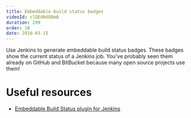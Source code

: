 ```yaml
---
title: Embeddable build status badges
videoId: clQEdNdOBm0
duration: 299
order: 10
date: 2016-03-15
---
```


Use Jenkins to generate embeddable build status badges. These badges show the current status of a Jenkins job. You've probably seen them already on GitHub and BitBucket because many open source projects use them!

# Useful resources
* <a href="https://wiki.jenkins-ci.org/display/JENKINS/Embeddable+Build+Status+Plugin" target="_blank">Embeddable Build Status plugin for Jenkins</a>
